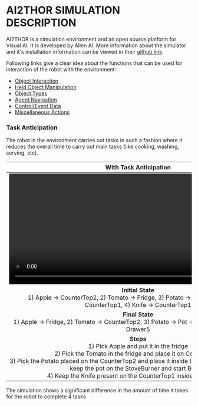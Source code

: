 # AI2THOR SIMULATION DESCRIPTION

AI2THOR is a simulation environment and an open source platform for Visual AI. It is developed by Allen AI. More information about the simulator and it's installation information can be viewed in their [github link](https://github.com/allenai/ai2thor).

Following links give a clear idea about the functions that can be used for interaction of the robot with the environment:
* [Object Interaction](https://allenai.github.io/ai2thor-v2.1.0-documentation/actions/interaction)
* [Held Object Manipulation](https://allenai.github.io/ai2thor-v2.1.0-documentation/actions/held)
* [Object Types](https://ai2thor.allenai.org/ithor/documentation/objects/object-types/)
* [Agent Navigation](https://allenai.github.io/ai2thor-v2.1.0-documentation/actions/navigation)
* [Control/Event Data](https://allenai.github.io/ai2thor-v2.1.0-documentation/event-metadata)
* [Miscellaneous Actions](https://allenai.github.io/ai2thor-v2.1.0-documentation/actions/misc)


### Task Anticipation

The robot in the environment carries out tasks in such a fashion where it reduces the overall time to carry out main tasks (like cooking, washing, serving, etc).

With Task Anticipation | Without Task Anticipation
:-: | :-:
<video width="700" height="300" src="./assets/Task_Anticipation.mp4"></video> | <video width="700" height="300" src="./assets/Without_Task_Anticipation.mp4"></video>
**Initial State** <br> 1) Apple -> CounterTop2, 2) Tomato -> Fridge, 3) Potato -> CounterTop2, Pot -> CounterTop1, 4) Knife -> CounterTop1 | **Initial State** <br>  1) Apple -> CounterTop2, 2) Tomato -> Fridge, 3) Potato -> CounterTop2, Pot -> CounterTop1, 4) Knife -> CounterTop1
**Final State** <br>  1) Apple -> Fridge, 2) Tomato -> CounterTop2, 3) Potato -> Pot -> StoveBurner, 4) Knife -> Drawer5 | **Final State** <br>  1) Apple -> Fridge, 2) Knife -> Drawer5, 3) Potato -> Pot -> StoveBurner, 4) Tomato -> CounterTop2
**Steps** <br> 1) Pick Apple and put it in the fridge <br> 2) Pick the Tomato in the fridge and place it on CounterTop2 <br> 3) Pick the Potato placed on the CounterTop2 and place it inside the pot filled with water and keep the pot on the StoveBurner and start Boiling <br> 4) Keep the Knife present on the CounterTop1 inside the Drawer5 | **Steps** <br> 1) Pick Apple and put it in the fridge <br> 2) Keep the Knife present on the CounterTop1 inside the Drawer5 <br> 3) Pick the Potato placed on the CounterTop2 and place it inside the pot filled with water and keep the pot on the StoveBurner and start Boiling <br> 4) Pick the Tomato in the fridge and place it on CounterTop2

The simulation shows a significant difference in the amount of time it takes for the robot to complete 4 tasks


